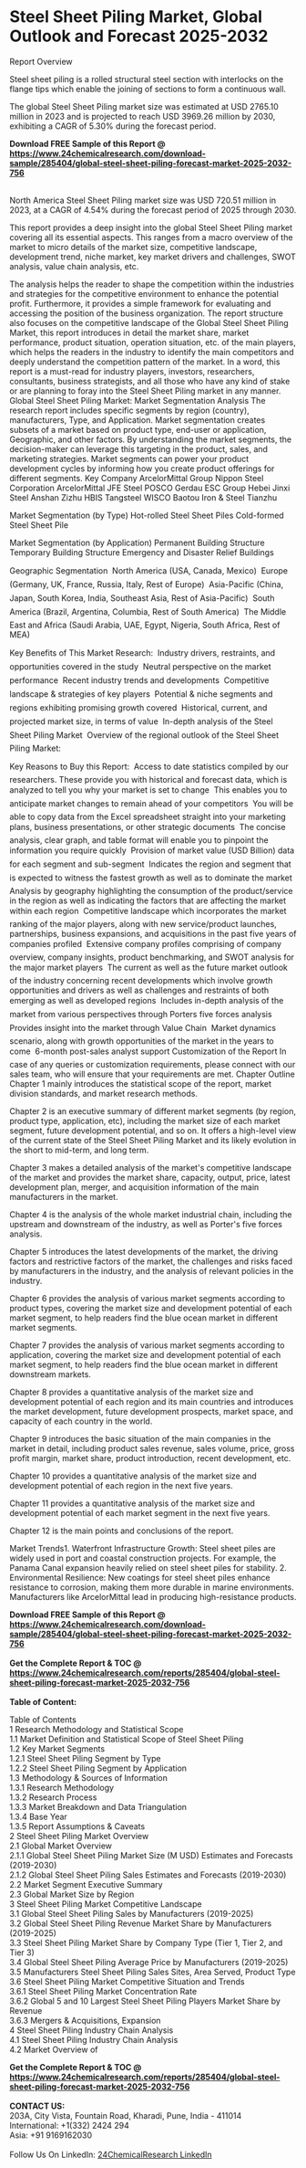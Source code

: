 <h1>Steel Sheet Piling Market, Global Outlook and Forecast 2025-2032</h1><p>Report Overview</p><p>
Steel sheet piling is a rolled structural steel section with interlocks on the flange tips which enable the joining of sections to form a continuous wall.</p><p>
The global Steel Sheet Piling market size was estimated at USD 2765.10 million in 2023 and is projected to reach USD 3969.26 million by 2030, exhibiting a CAGR of 5.30% during the forecast period.</p><div><b>Download FREE Sample of this Report @ 
            <a href="https://www.24chemicalresearch.com/download-sample/285404/global-steel-sheet-piling-forecast-market-2025-2032-756">
            https://www.24chemicalresearch.com/download-sample/285404/global-steel-sheet-piling-forecast-market-2025-2032-756</a></b></div><br><p>
North America Steel Sheet Piling market size was USD 720.51 million in 2023, at a CAGR of 4.54% during the forecast period of 2025 through 2030.</p><p>
This report provides a deep insight into the global Steel Sheet Piling market covering all its essential aspects. This ranges from a macro overview of the market to micro details of the market size, competitive landscape, development trend, niche market, key market drivers and challenges, SWOT analysis, value chain analysis, etc.</p><p>
The analysis helps the reader to shape the competition within the industries and strategies for the competitive environment to enhance the potential profit. Furthermore, it provides a simple framework for evaluating and accessing the position of the business organization. The report structure also focuses on the competitive landscape of the Global Steel Sheet Piling Market, this report introduces in detail the market share, market performance, product situation, operation situation, etc. of the main players, which helps the readers in the industry to identify the main competitors and deeply understand the competition pattern of the market.
In a word, this report is a must-read for industry players, investors, researchers, consultants, business strategists, and all those who have any kind of stake or are planning to foray into the Steel Sheet Piling market in any manner.
Global Steel Sheet Piling Market: Market Segmentation Analysis
The research report includes specific segments by region (country), manufacturers, Type, and Application. Market segmentation creates subsets of a market based on product type, end-user or application, Geographic, and other factors. By understanding the market segments, the decision-maker can leverage this targeting in the product, sales, and marketing strategies. Market segments can power your product development cycles by informing how you create product offerings for different segments.
Key Company
ArcelorMittal Group
Nippon Steel Corporation
ArcelorMittal
JFE Steel
POSCO
Gerdau
ESC Group
Hebei Jinxi Steel
Anshan Zizhu
HBIS Tangsteel
WISCO
Baotou Iron &amp; Steel
Tianzhu</p><p>
Market Segmentation (by Type)
Hot-rolled Steel Sheet Piles
Cold-formed Steel Sheet Pile</p><p>
Market Segmentation (by Application)
Permanent Building Structure
Temporary Building Structure
Emergency and Disaster Relief Buildings</p><p>
Geographic Segmentation
 North America (USA, Canada, Mexico)
 Europe (Germany, UK, France, Russia, Italy, Rest of Europe)
 Asia-Pacific (China, Japan, South Korea, India, Southeast Asia, Rest of Asia-Pacific)
 South America (Brazil, Argentina, Columbia, Rest of South America)
 The Middle East and Africa (Saudi Arabia, UAE, Egypt, Nigeria, South Africa, Rest of MEA)</p><p>
Key Benefits of This Market Research:
 Industry drivers, restraints, and opportunities covered in the study
 Neutral perspective on the market performance
 Recent industry trends and developments
 Competitive landscape &amp; strategies of key players
 Potential &amp; niche segments and regions exhibiting promising growth covered
 Historical, current, and projected market size, in terms of value
 In-depth analysis of the Steel Sheet Piling Market
 Overview of the regional outlook of the Steel Sheet Piling Market:</p><p>
Key Reasons to Buy this Report:
 Access to date statistics compiled by our researchers. These provide you with historical and forecast data, which is analyzed to tell you why your market is set to change
 This enables you to anticipate market changes to remain ahead of your competitors
 You will be able to copy data from the Excel spreadsheet straight into your marketing plans, business presentations, or other strategic documents
 The concise analysis, clear graph, and table format will enable you to pinpoint the information you require quickly
 Provision of market value (USD Billion) data for each segment and sub-segment
 Indicates the region and segment that is expected to witness the fastest growth as well as to dominate the market
 Analysis by geography highlighting the consumption of the product/service in the region as well as indicating the factors that are affecting the market within each region
 Competitive landscape which incorporates the market ranking of the major players, along with new service/product launches, partnerships, business expansions, and acquisitions in the past five years of companies profiled
 Extensive company profiles comprising of company overview, company insights, product benchmarking, and SWOT analysis for the major market players
 The current as well as the future market outlook of the industry concerning recent developments which involve growth opportunities and drivers as well as challenges and restraints of both emerging as well as developed regions
 Includes in-depth analysis of the market from various perspectives through Porters five forces analysis
 Provides insight into the market through Value Chain
 Market dynamics scenario, along with growth opportunities of the market in the years to come
 6-month post-sales analyst support
Customization of the Report
In case of any queries or customization requirements, please connect with our sales team, who will ensure that your requirements are met.
Chapter Outline
Chapter 1 mainly introduces the statistical scope of the report, market division standards, and market research methods.</p><p>
Chapter 2 is an executive summary of different market segments (by region, product type, application, etc), including the market size of each market segment, future development potential, and so on. It offers a high-level view of the current state of the Steel Sheet Piling Market and its likely evolution in the short to mid-term, and long term.</p><p>
Chapter 3 makes a detailed analysis of the market's competitive landscape of the market and provides the market share, capacity, output, price, latest development plan, merger, and acquisition information of the main manufacturers in the market.</p><p>
Chapter 4 is the analysis of the whole market industrial chain, including the upstream and downstream of the industry, as well as Porter's five forces analysis.</p><p>
Chapter 5 introduces the latest developments of the market, the driving factors and restrictive factors of the market, the challenges and risks faced by manufacturers in the industry, and the analysis of relevant policies in the industry.</p><p>
Chapter 6 provides the analysis of various market segments according to product types, covering the market size and development potential of each market segment, to help readers find the blue ocean market in different market segments.</p><p>
Chapter 7 provides the analysis of various market segments according to application, covering the market size and development potential of each market segment, to help readers find the blue ocean market in different downstream markets.</p><p>
Chapter 8 provides a quantitative analysis of the market size and development potential of each region and its main countries and introduces the market development, future development prospects, market space, and capacity of each country in the world.</p><p>
Chapter 9 introduces the basic situation of the main companies in the market in detail, including product sales revenue, sales volume, price, gross profit margin, market share, product introduction, recent development, etc.</p><p>
Chapter 10 provides a quantitative analysis of the market size and development potential of each region in the next five years.</p><p>
Chapter 11 provides a quantitative analysis of the market size and development potential of each market segment in the next five years.</p><p>
Chapter 12 is the main points and conclusions of the report.</p><p>
</p><p>
Market Trends1. Waterfront Infrastructure Growth: Steel sheet piles are widely used in port and coastal construction projects. For example, the Panama Canal expansion heavily relied on steel sheet piles for stability. 2. Environmental Resilience: New coatings for steel sheet piles enhance resistance to corrosion, making them more durable in marine environments. Manufacturers like ArcelorMittal lead in producing high-resistance products.</p><div><b>Download FREE Sample of this Report @ 
            <a href="https://www.24chemicalresearch.com/download-sample/285404/global-steel-sheet-piling-forecast-market-2025-2032-756">
            https://www.24chemicalresearch.com/download-sample/285404/global-steel-sheet-piling-forecast-market-2025-2032-756</a></b></div><br><div><b>Get the Complete Report & TOC @ 
            <a href="https://www.24chemicalresearch.com/reports/285404/global-steel-sheet-piling-forecast-market-2025-2032-756">
            https://www.24chemicalresearch.com/reports/285404/global-steel-sheet-piling-forecast-market-2025-2032-756</a></b></div><br>
            <b>Table of Content:</b><p>Table of Contents<br />
1 Research Methodology and Statistical Scope<br />
1.1 Market Definition and Statistical Scope of Steel Sheet Piling<br />
1.2 Key Market Segments<br />
1.2.1 Steel Sheet Piling Segment by Type<br />
1.2.2 Steel Sheet Piling Segment by Application<br />
1.3 Methodology & Sources of Information<br />
1.3.1 Research Methodology<br />
1.3.2 Research Process<br />
1.3.3 Market Breakdown and Data Triangulation<br />
1.3.4 Base Year<br />
1.3.5 Report Assumptions & Caveats<br />
2 Steel Sheet Piling Market Overview<br />
2.1 Global Market Overview<br />
2.1.1 Global Steel Sheet Piling Market Size (M USD) Estimates and Forecasts (2019-2030)<br />
2.1.2 Global Steel Sheet Piling Sales Estimates and Forecasts (2019-2030)<br />
2.2 Market Segment Executive Summary<br />
2.3 Global Market Size by Region<br />
3 Steel Sheet Piling Market Competitive Landscape<br />
3.1 Global Steel Sheet Piling Sales by Manufacturers (2019-2025)<br />
3.2 Global Steel Sheet Piling Revenue Market Share by Manufacturers (2019-2025)<br />
3.3 Steel Sheet Piling Market Share by Company Type (Tier 1, Tier 2, and Tier 3)<br />
3.4 Global Steel Sheet Piling Average Price by Manufacturers (2019-2025)<br />
3.5 Manufacturers Steel Sheet Piling Sales Sites, Area Served, Product Type<br />
3.6 Steel Sheet Piling Market Competitive Situation and Trends<br />
3.6.1 Steel Sheet Piling Market Concentration Rate<br />
3.6.2 Global 5 and 10 Largest Steel Sheet Piling Players Market Share by Revenue<br />
3.6.3 Mergers & Acquisitions, Expansion<br />
4 Steel Sheet Piling Industry Chain Analysis<br />
4.1 Steel Sheet Piling Industry Chain Analysis<br />
4.2 Market Overview of</p><div><b>Get the Complete Report & TOC @ 
            <a href="https://www.24chemicalresearch.com/reports/285404/global-steel-sheet-piling-forecast-market-2025-2032-756">
            https://www.24chemicalresearch.com/reports/285404/global-steel-sheet-piling-forecast-market-2025-2032-756</a></b></div><br><b>CONTACT US:</b><br>
            203A, City Vista, Fountain Road, Kharadi, Pune, India - 411014<br>
            International: +1(332) 2424 294<br>
            Asia: +91 9169162030 <br><br>
            Follow Us On LinkedIn: <a href="https://www.linkedin.com/company/24chemicalresearch/">24ChemicalResearch LinkedIn</a>
